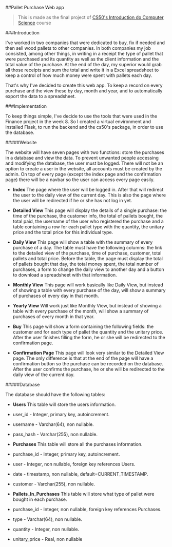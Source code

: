 ##Pallet Purchase Web app

>This is made as the final project of [CS50's Introduction do Computer Science](https://www.edx.org/course/cs50s-introduction-to-computer-science) course

###Introduction

I've worked in two companies that were dedicated to buy, fix if needed and then sell wood pallets to other companies. In both companies my job consisted, among other things, in writing in a receipt the type of pallet that were purchased and its quantity as well as the client information and the total value of the purchase. At the end of the day, my superior would grab all those receipts and sum the total and write it in a Excel spreadsheet to keep a control of how much money were spent with pallets each day.

That's why I've decided to create this web app. To keep a record on every purchase and the view these by day, month and year, and to automatically export the data to a spreadsheet.

###Implementation

To keep things simple, I've decide to use the tools that were used in the Finance project in the week 8. So I created a virtual environment and installed Flask, to run the backend and the cs50's package, in order to use the database.

#####Website

The website will have seven pages with two functions: store the purchases in a database and view the data. To prevent unwanted people accessing and modifying the database, the user must be logged. There will not be an option to create a user in the website, all accounts must be created by the admin. On top of every page (except the index page and the confirmation page) there will be a navbar so the user can access every page easily.

* __Index__
 The page where the user will be logged in. After that will redirect the user to the daily view of the current day. This is also the page where the user will be redirected if he or she has not log in yet.  

* __Detailed View__
 This page will display the details of a single purchase: the time of the purchase, the customer info, the total of pallets bought, the total paid, the username of the user who registered the purchase and a table containing a row for each pallet type with the quantity, the unitary price and the total price for this individual type.  

* __Daily View__
 This page will show a table with the summary of every purchase of a day. The table must have the following columns: the link to the detailed view of the purchase, time of purchase, customer, total pallets and total price. Before the table, the page must display the total of pallets bought that day, the total money spent, the total number of purchases, a form to change the daily view to another day and a button to download a spreadsheet with that information.  

* __Monthly View__
 This page will work basically like Daily View, but instead of showing a table with every purchase of the day, will show a summary of purchases of every day in that month.  

* __Yearly View__
 Will work just like Monthly View, but instead of showing a table with every purchase of the month, will show a summary of purchases of every month in that year.  

* __Buy__
 This page will show a form containing the following fields: the customer and for each type of pallet the quantity and the unitary price. After the user finishes filling the form, he or she will be redirected to the confirmation page.

* __Confirmation Page__
 This page will look very similar to the Detailed View page. The only difference is that at the end of the page will have a confirmation button so the purchase can be recorded on the database. After the user confirms the purchase, he or she will be redirected to the daily view of the current day.

#####Database

The database should have the following tables:

* __Users__
 This table will store the users information.
 * user_id - Integer, primary key, autoincrement.
 * username - Varchar(64), non nullable.
 * pass_hash - Varchar(255), non nullable.

* __Purchases__
 This table will store all the purchases information.
 * purchase_id - Integer, primary key, autoincrement.
 * user - Integer, non nullable, foreign key references Users.
 * date - timestamp, non nullable, default=CURRENT_TIMESTAMP.
 * customer - Varchar(255), non nullable.

* __Pallets_In_Purchases__
 This table will store what type of pallet were bought in each purchase.
 * purchase_id - Integer, non nullable, foreign key references Purchases.
 * type - Varchar(64), non nullable.
 * quantity - Integer, non nullable.
 * unitary_price - Real, non nullable

